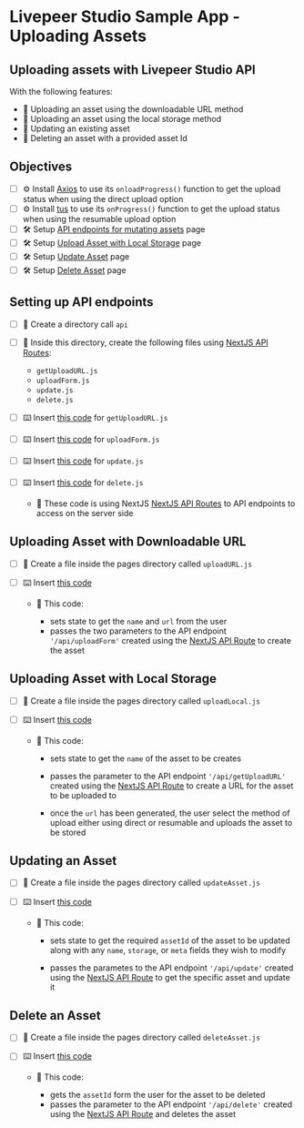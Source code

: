 # Livepeer Studio Sample App - Uploading Assets

## Uploading assets with Livepeer Studio API

With the following features:

* 📝 Uploading an asset using the downloadable URL method
* 📝 Uploading an asset using the local storage method
* 📝 Updating an existing asset
* 📝 Deleting an asset with a provided asset Id

## Objectives

* [ ] ⚙️ Install [Axios](https://axios-http.com/docs/req_config) to use its `onloadProgress()` function to get the upload status when using the direct upload option
* [ ] ⚙️ Install [tus](https://tus.io/) to use its `onProgress()` function to get the upload status when using the resumable upload option
* [ ] 🛠  Setup [API endpoints for mutating assets](https://github.com/livepeer/studio-sample-app/tree/OnDemand/Upload-Asset/pages/api) page
* [ ] 🛠  Setup [Upload Asset with Local Storage](https://github.com/livepeer/studio-sample-app/blob/OnDemand/Upload-Asset/pages/onDemand/uploadLocal.js) page
* [ ] 🛠  Setup [Update Asset](https://github.com/livepeer/studio-sample-app/blob/OnDemand/Upload-Asset/pages/onDemand/updateAsset.js) page
* [ ] 🛠  Setup [Delete Asset](https://github.com/livepeer/studio-sample-app/blob/OnDemand/Upload-Asset/pages/onDemand/deleteAsset.js) page

## Setting up API endpoints

* [ ] 🧱 Create a directory call `api`

* [ ] 🧱 Inside this directory, create the following files using [NextJS API Routes](https://nextjs.org/docs/api-routes/introduction):

  * `getUploadURL.js`
  * `uploadForm.js`
  * `update.js`
  * `delete.js`

* [ ] ⌨️ Insert [this code](https://github.com/livepeer/studio-sample-app/blob/OnDemand/List-Asset/pages/videoAssets/%5Bid%5D.js#L8) for `getUploadURL.js`

* [ ] ⌨️ Insert [this code](https://github.com/livepeer/studio-sample-app/blob/OnDemand/Upload-Asset/pages/api/uploadForm.js) for `uploadForm.js`

* [ ] ⌨️ Insert [this code](https://github.com/livepeer/studio-sample-app/blob/OnDemand/Upload-Asset/pages/api/update.js) for `update.js`

* [ ] ⌨️ Insert [this code](https://github.com/livepeer/studio-sample-app/blob/OnDemand/Upload-Asset/pages/api/delete.js) for `delete.js`

  * 🔬 These code is using NextJS [NextJS API Routes](https://nextjs.org/docs/api-routes/introduction) to
  API endpoints to access on the server side

## Uploading Asset with Downloadable URL

* [ ] 🧱 Create a file inside the pages directory called `uploadURL.js`

* [ ] ⌨️ Insert [this code](https://github.com/livepeer/studio-sample-app/blob/OnDemand/Upload-Asset/pages/onDemand/uploadURL.js#L6)

  * 🔬 This code:
  
    * sets state to get the `name` and `url` from the user
    * passes the two parameters to the API endpoint `'/api/uploadForm'` created using the [NextJS API Route](https://nextjs.org/docs/api-routes/introduction) to create the asset

## Uploading Asset with Local Storage

* [ ] 🧱 Create a file inside the pages directory called `uploadLocal.js`

* [ ] ⌨️ Insert [this code](https://github.com/livepeer/studio-sample-app/blob/OnDemand/Upload-Asset/pages/onDemand/uploadLocal.js#L8)

  * 🔬 This code:

    * sets state to get the `name` of the asset to be creates

    * passes the parameter to the API endpoint `'/api/getUploadURL'` created using the [NextJS API Route](https://nextjs.org/docs/api-routes/introduction) to create a URL for the asset to be uploaded to

    * once the `url` has been generated, the user select the method of upload either using direct or resumable and uploads the asset to be stored

## Updating an Asset

* [ ] 🧱 Create a file inside the pages directory called `updateAsset.js`

* [ ] ⌨️ Insert [this code](https://github.com/livepeer/studio-sample-app/blob/OnDemand/Upload-Asset/pages/onDemand/updateAsset.js#L6)

  * 🔬 This code:

    * sets state to get the required `assetId` of the asset to be updated along with any `name`, `storage`, or `meta` fields they wish to modify

    * passes the parametes to the API endpoint `'/api/update'` created using the [NextJS API Route](https://nextjs.org/docs/api-routes/introduction) to get the specific asset and update it

## Delete an Asset

* [ ] 🧱 Create a file inside the pages directory called `deleteAsset.js`

* [ ] ⌨️ Insert [this code](https://github.com/livepeer/studio-sample-app/blob/OnDemand/Upload-Asset/pages/onDemand/deleteAsset.js#L6)

  * 🔬 This code:

    * gets the `assetId` form the user for the asset to be deleted
    * passes the parameter to the API endpoint `'/api/delete'` created using the [NextJS API Route](https://nextjs.org/docs/api-routes/introduction) and deletes the asset
